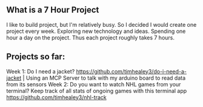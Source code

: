 ## What is a 7 Hour Project
I like to build project, but I'm relatively busy. So I decided I would create one project every week. Exploring new technology and ideas. Spending one hour a day on the project. Thus each project roughly takes 7 hours.

## Projects so far:
Week 1: Do I need a jacket? https://github.com/timhealey3/do-i-need-a-jacket | Using an MCP Server to talk with my arduino board to read data from its sensors
Week 2: Do you want to watch NHL games from your terminal? Keep track of all stats of ongoing games with this terminal app https://github.com/timhealey3/nhl-track
